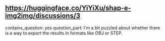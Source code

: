 ## https://huggingface.co/YiYiXu/shap-e-img2img/discussions/3

contains_question: yes
question_part: I'm a bit puzzled about whether there is a way to export the results in formats like OBJ or STEP.